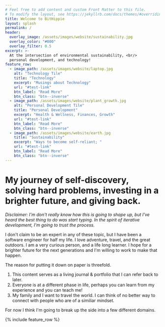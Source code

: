 ```yaml
---
# Feel free to add content and custom Front Matter to this file.
# To modify the layout, see https://jekyllrb.com/docs/themes/#overriding-theme-defaults
title: Welcome to BitHippie 
layout: splash
permalink: /
header:
  overlay_image: /assets/images/website/sustainability.jpg
  overlay_color: "#000"
  overlay_filter: 0.5
excerpt: >-
  At the intersection of environmental sustainability, <br/>
  personal development, and technology!
feature_row:
  - image_path: /assets/images/website/laptop.jpg
    alt: "Technology Tile"
    title: "Technology"
    excerpt: "Musings about Technology"
    url: "#test-link"
    btn_label: "Read More"
    btn_class: "btn--inverse"
  - image_path: /assets/images/website/plant_growth.jpg
    alt: "Personal Development Tile"
    title: "Personal Development"
    excerpt: "Health & Wellness, Finances, Growth"
    url: "#test-link"
    btn_label: "Read More"
    btn_class: "btn--inverse"
  - image_path: /assets/images/website/earth.jpg
    title: "Sustainability"
    excerpt: "Ways to become self-reliant; "
    url: "#test-link"
    btn_label: "Read More"
    btn_class: "btn--inverse"
--- 
```


# My journey of self-discovery, solving hard problems, investing in a brighter future, and giving back.

_Disclaimer: I'm don't really know how this is going to shape up, but I've heard the best thing to do was start typing. 
In the spirit of iterative development, I'm going to trust the process._

I don't claim to be an expert in any of these topic, but I have been a software engineer for half my life. 
I love adventure, travel, and the great outdoors. I am a very curious person, and a life long learner. 
I hope for a brighter future for the next generations and I'm willing to work to make that happen.

The reason for putting it down on paper is threefold. 
1. This content serves as a living journal & portfolio that I can refer back to later.
2. Everyone is at a different phase in life, perhaps you can learn from my experience and you can teach me!
3. My family and I want to travel the world. I can think of no better way to connect with people who are of a similiar mindset. 

For now I think I'm going to break up the side into a few different domains.

{% include feature_row %}
